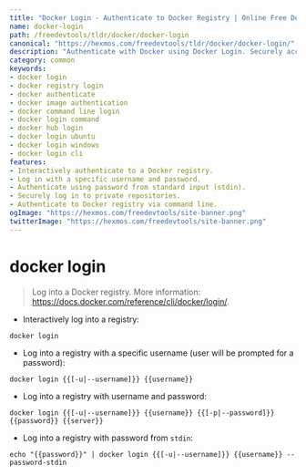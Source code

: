 ```yaml
---
title: "Docker Login - Authenticate to Docker Registry | Online Free DevTools by Hexmos"
name: docker-login
path: /freedevtools/tldr/docker/docker-login
canonical: "https://hexmos.com/freedevtools/tldr/docker/docker-login/"
description: "Authenticate with Docker using Docker Login. Securely access private repositories and images. Free online tool, no registration required."
category: common
keywords:
- docker login
- docker registry login
- docker authenticate
- docker image authentication
- docker command line login
- docker login command
- docker hub login
- docker login ubuntu
- docker login windows
- docker login cli
features:
- Interactively authenticate to a Docker registry.
- Log in with a specific username and password.
- Authenticate using password from standard input (stdin).
- Securely log in to private repositories.
- Authenticate to Docker registry via command line.
ogImage: "https://hexmos.com/freedevtools/site-banner.png"
twitterImage: "https://hexmos.com/freedevtools/site-banner.png"
---
```


# docker login

> Log into a Docker registry.
> More information: <https://docs.docker.com/reference/cli/docker/login/>.

- Interactively log into a registry:

`docker login`

- Log into a registry with a specific username (user will be prompted for a password):

`docker login {{[-u|--username]}} {{username}}`

- Log into a registry with username and password:

`docker login {{[-u|--username]}} {{username}} {{[-p|--password]}} {{password}} {{server}}`

- Log into a registry with password from `stdin`:

`echo "{{password}}" | docker login {{[-u|--username]}} {{username}} --password-stdin`
